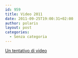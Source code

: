```yaml
---
id: 959
title: Video 2011
date: 2011-09-25T19:00:31+02:00
author: polaris
layout: post
categories:
  - Senza categoria
---
```

<a href="http://youtu.be/4uiyiIyktAk" target="_blank">Un tentativo di video</a>

&nbsp;